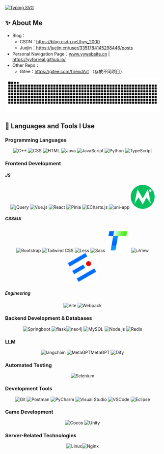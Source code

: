 
<!-- https://git.io/typing-svg -->
<a href="#"><img src="https://readme-typing-svg.demolab.com?font=Fira+Code&size=26&pause=1000&center=true&vCenter=true&random=true&width=768&height=100&lines=Welcome+to+YY's+Page.+;Have+a+nice+day~" alt="Typing SVG" /></a>

<h2>✨ About Me</h2>

- Blog：
  - CSDN：https://blog.csdn.net/hyy_2000
  - Juejin：https://juejin.cn/user/3351784145298446/posts
- Personal Navigation Page：www.yywebsite.cn | https://yyforreal.github.io/
- Other Repo：
  - Gitee：https://gitee.com/friendArt （存放不同项目）

<!-- Snake Code Contribution Map 贪吃蛇代码贡献图 -->
![亮色](https://raw.githubusercontent.com/YYForReal/YYForReal/output/github-contribution-grid-snake.svg)

<!-- Snake Code Contribution Map 贪吃蛇代码贡献图
![暗色](https://raw.githubusercontent.com/YYForReal/YYForReal/output/github-contribution-grid-snake-dark.svg)
-->

<h2>🚀 Languages and Tools I Use</h2>

<h3>Programming Languages</h3>
<p align="center">
  <img src="https://skillicons.dev/icons?i=cpp" alt="C++" title="C++" width='54' />
  <img src="https://skillicons.dev/icons?i=css" alt="CSS" title="CSS" width='75' />
  <img src="https://skillicons.dev/icons?i=html" alt="HTML" title="HTML" width='96' />
  <img src="https://skillicons.dev/icons?i=java" alt="Java" title="Java" width='48' />
  <img src="https://skillicons.dev/icons?i=js" alt="JavaScript" title="JavaScript" width='96' />
  <img src="https://skillicons.dev/icons?i=py" alt="Python" title="Python" width='78' />
  <img src="https://skillicons.dev/icons?i=ts" alt="TypeScript" title="TypeScript" width='48' />
</p>

<h3>Frontend Development</h3>
<h5>JS</h5>
<p align="center">
  <img src="https://skillicons.dev/icons?i=jquery" alt="jQuery" title="jQuery" width='48' />
  <img src="https://skillicons.dev/icons?i=vue" alt="Vue.js" title="Vue.js" width='90' />
  <img src="https://skillicons.dev/icons?i=react" alt="React" title="React" width='54' />
  <img src="https://pinia.vuejs.org/logo.svg" alt="Pinia" title="Pinia" width='48' />
  <img src="https://echarts.apache.org/zh/images/favicon.png" alt="ECharts.js" title="ECharts.js" width='54' />
  <img src="https://qiniu-web-assets.dcloud.net.cn/unidoc/zh/icon.png" alt="uni-app" title="uni-app" width='48' />
  <!--<img src="https://omi.cdn-go.cn/admin/latest/home/omi.svg" alt="OMI" title="OMI" width='78' />-->
  <img src="./img/omi.svg" alt="OMI" title="OMI" width='78' />
  
</p>

<h5>CSS&UI</h5>
<p align="center">
  <img src="https://skillicons.dev/icons?i=bootstrap" alt="Bootstrap" title="Bootstrap" width='54' />
  <img src="https://skillicons.dev/icons?i=tailwind" alt="Tailwind CSS" title="Tailwind CSS" width='60' />
  <img src="https://skillicons.dev/icons?i=less" alt="Less" title="Less" width='48' />
  <img src="https://skillicons.dev/icons?i=sass" alt="Sass" title="Sass" width='48' />
  <!--<img src="https://cdc.cdn-go.cn/tdc/latest/images/tdesign.svg" alt="TDesign" title="TDesign" width='78' />-->
    <img src="./img/tdesign.svg" alt="TDesign" title="TDesign" width='78' />

  <img src="https://uviewui.com/common/logo.png" alt="uView" title="uView" width='54' />
  <img src="https://raw.githubusercontent.com/ElemeFE/element/dev/examples/assets/images/element-logo-small.svg" alt="Element UI" title="Element UI & Plus" width='96' /></p>

<h5>Engineering</h5>
<p align="center">
  <img src="https://skillicons.dev/icons?i=vite" alt="Vite" title="Vite" width='48' />
  <img src="https://skillicons.dev/icons?i=webpack" alt="Webpack" title="Webpack" width='60' />
</p>

<h3>Backend Development & Databases</h3>
<p align="center">
  <img src="https://skillicons.dev/icons?i=spring" alt="Springboot" title="Springboot" width='50' />
  <img src="https://skillicons.dev/icons?i=flask" alt="flask" title="flask" width='50' /><img src="https://neo4j.com/favicon-32x32.png" alt="neo4j" title="neo4j" width='64' />
  <img src="https://skillicons.dev/icons?i=mysql" alt="MySQL" title="MySQL" width='56' />
  <img src="https://skillicons.dev/icons?i=nodejs" alt="Node.js" title="Node.js" width='48' />
  <img src="https://skillicons.dev/icons?i=redis" alt="Redis" title="Redis" width='64' />
</p>

<h3>LLM</h3>
<p align="center">
  <img src="https://python.langchain.com/v0.2/img/brand/wordmark.png" alt="langchain" title="langchain" width='165' />
  <img src="https://docs.deepwisdom.ai/main/logo-dark.svg" alt="MetaGPT" title="MetaGPT" width='75' />MetaGPT
  <img src="https://cloud.dify.ai/logo/logo-site.png" alt="Dify" title="Dify" width='75' />
  
</p>

<h3>Automated Testing</h3><p align="center"><img src="https://skillicons.dev/icons?i=selenium" alt="Selenium" title="Selenium" width='85' /></p>

<h3>Development Tools</h3>
<p align="center">
  <img src="https://skillicons.dev/icons?i=git" alt="Git" title="Git" width='48' />
  <img src="https://skillicons.dev/icons?i=postman" alt="Postman" title="Postman" width='60' />  
  <img src="https://skillicons.dev/icons?i=pycharm" alt="PyCharm" title="PyCharm" width='48' />
  <img src="https://skillicons.dev/icons?i=visualstudio" alt="Visual Studio" title="Visual Studio" width='48' />
  <img src="https://skillicons.dev/icons?i=vscode" alt="VSCode" title="VSCode" width='96' /> 
  <img src="https://skillicons.dev/icons?i=eclipse" alt="Eclipse" title="Eclipse" width='48' /> 
    </p>

<h3>Game Development</h3><p align="center">
  <img src="https://docs.cocos2d-x.org/api-ref/cplusplus/V3.17/cocos2dx_portrait.png" alt="Cocos" title="Cocos2dx & Cocos creator" width='75' />

  <img src="https://skillicons.dev/icons?i=unity" alt="Unity" title="Unity" width='48' />
</p>

<h3>Server-Related Technologies</h3><p align="center">  <img src="https://skillicons.dev/icons?i=linux" alt="Linux" title="Linux" width='78' /><img src="https://skillicons.dev/icons?i=nginx" alt="Nginx" title="Nginx" width='48' />  </p>








<!--
**YYForReal/YYForReal** is a ✨ _special_ ✨ repository because its `README.md` (this file) appears on your GitHub profile.
Here are some ideas to get you started:
- 🔭 I’m currently working on ...
- 🌱 I’m currently learning ...
- 👯 I’m looking to collaborate on ...
- 🤔 I’m looking for help with ...
- 💬 Ask me about ...
- 📫 How to reach me: ...
- 😄 Pronouns: ...
- ⚡ Fun fact: ...
-->
